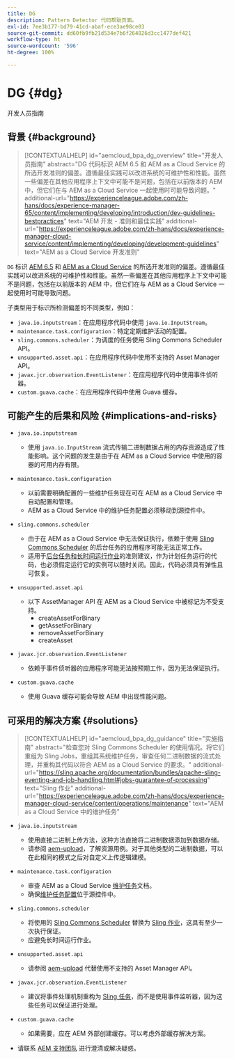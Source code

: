 ```yaml
---
title: DG
description: Pattern Detector 代码帮助页面。
exl-id: 7ee3b177-bd79-41cd-abaf-ece3ae98ce03
source-git-commit: dd60fb9fb21d534e7b6f264826d3cc1477def421
workflow-type: ht
source-wordcount: '596'
ht-degree: 100%

---
```


# DG {#dg}

开发人员指南

## 背景 {#background}

>[!CONTEXTUALHELP]
>id="aemcloud_bpa_dg_overview"
>title="开发人员指南"
>abstract="DG 代码标识 AEM 6.5 和 AEM as a Cloud Service 的所选开发准则的偏差。遵循最佳实践可以改进系统的可维护性和性能。虽然一些偏差在其他应用程序上下文中可能不是问题，包括在以前版本的 AEM 中，但它们在与 AEM as a Cloud Service 一起使用时可能导致问题。"
>additional-url="https://experienceleague.adobe.com/zh-hans/docs/experience-manager-65/content/implementing/developing/introduction/dev-guidelines-bestpractices" text="AEM 开发 - 准则和最佳实践"
>additional-url="https://experienceleague.adobe.com/zh-hans/docs/experience-manager-cloud-service/content/implementing/developing/development-guidelines" text="AEM as a Cloud Service 开发准则"


`DG`  标识 [AEM 6.5](https://experienceleague.adobe.com/zh-hans/docs/experience-manager-65/content/implementing/developing/introduction/dev-guidelines-bestpractices) 和 [AEM as a Cloud Service](https://experienceleague.adobe.com/zh-hans/docs/experience-manager-cloud-service/content/implementing/developing/development-guidelines) 的所选开发准则的偏差。遵循最佳实践可以改进系统的可维护性和性能。虽然一些偏差在其他应用程序上下文中可能不是问题，包括在以前版本的 AEM 中，但它们在与 AEM as a Cloud Service 一起使用时可能导致问题。

子类型用于标识所检测偏差的不同类型，例如：

* `java.io.inputstream`：在应用程序代码中使用 `java.io.InputStream`。
* `maintenance.task.configuration`：特定定期维护活动的配置。
* `sling.commons.scheduler`：为调度的任务使用 Sling Commons Scheduler API。
* `unsupported.asset.api`：在应用程序代码中使用不支持的 Asset Manager API。
* `javax.jcr.observation.EventListener`：在应用程序代码中使用事件侦听器。
* `custom.guava.cache`：在应用程序代码中使用 Guava 缓存。

## 可能产生的后果和风险 {#implications-and-risks}

* `java.io.inputstream`
   * 使用 `java.io.InputStream` 流式传输二进制数据占用的内存资源造成了性能影响。这个问题的发生是由于在 AEM as a Cloud Service 中使用的容器的可用内存有限。

* `maintenance.task.configuration`
   * 以前需要明确配置的一些维护任务现在可在 AEM as a Cloud Service 中自动配置和管理。
   * AEM as a Cloud Service 中的维护任务配置必须移动到源控件中。

* `sling.commons.scheduler`
   * 由于在 AEM as a Cloud Service 中无法保证执行，依赖于使用 [Sling Commons Scheduler](https://sling.apache.org/documentation/bundles/scheduler-service-commons-scheduler.html) 的后台任务的应用程序可能无法正常工作。
   * 适用于[后台任务和长时间运行作业](https://experienceleague.adobe.com/zh-hans/docs/experience-manager-cloud-service/content/implementing/developing/development-guidelines#background-tasks-and-long-running-jobs)的准则建议，作为计划任务运行的代码，也必须假定运行它的实例可以随时关闭。因此，代码必须具有弹性且可恢复。

* `unsupported.asset.api`
   * 以下 AssetManager API 在 AEM as a Cloud Service 中被标记为不受支持。
      * createAssetForBinary
      * getAssetForBinary
      * removeAssetForBinary
      * createAsset

* `javax.jcr.observation.EventListener`
   * 依赖于事件侦听器的应用程序可能无法按预期工作，因为无法保证执行。

* `custom.guava.cache`
   * 使用 Guava 缓存可能会导致 AEM 中出现性能问题。


## 可采用的解决方案 {#solutions}

>[!CONTEXTUALHELP]
>id="aemcloud_bpa_dg_guidance"
>title="实施指南"
>abstract="检查您对 Sling Commons Scheduler 的使用情况。将它们重组为 Sling Jobs，重组其系统维护任务，审查任何二进制数据的流式处理，并重构其代码以符合 AEM as a Cloud Service 的要求。"
>additional-url="https://sling.apache.org/documentation/bundles/apache-sling-eventing-and-job-handling.html#jobs-guarantee-of-processing" text="Sling 作业"
>additional-url="https://experienceleague.adobe.com/zh-hans/docs/experience-manager-cloud-service/content/operations/maintenance" text="AEM as a Cloud Service 中的维护任务"

* `java.io.inputstream`
   * 使用直接二进制上传方法，这种方法直接将二进制数据添加到数据存储。
   * 请参阅 [aem-upload](https://github.com/adobe/aem-upload)，了解资源用例。对于其他类型的二进制数据，可以在此相同的模式之后对自定义上传逻辑建模。

* `maintenance.task.configuration`
   * 审查 AEM as a Cloud Service [维护任务](https://experienceleague.adobe.com/zh-hans/docs/experience-manager-cloud-service/content/operations/maintenance)文档。
   * 确保[维护任务配置](https://experienceleague.adobe.com/zh-hans/docs/experience-manager-cloud-service/content/implementing/deploying/overview#maintenance-tasks-configuration-in-source-control)位于源控件中。

* `sling.commons.scheduler`
   * 将使用的 [Sling Commons Scheduler](https://sling.apache.org/documentation/bundles/scheduler-service-commons-scheduler.html) 替换为 [Sling 作业](https://sling.apache.org/documentation/bundles/apache-sling-eventing-and-job-handling.html#jobs-guarantee-of-processing)，这具有至少一次执行保证。
   * 应避免长时间运行作业。

* `unsupported.asset.api`
   * 请参阅 [aem-upload](https://github.com/adobe/aem-upload) 代替使用不支持的 Asset Manager API。

* `javax.jcr.observation.EventListener`
   * 建议将事件处理机制重构为 [Sling 任务](https://sling.apache.org/documentation/bundles/apache-sling-eventing-and-job-handling.html#jobs-guarantee-of-processing)，而不是使用事件监听器，因为这些任务可以保证进行处理。

* `custom.guava.cache`
   * 如果需要，应在 AEM 外部创建缓存。可以考虑外部缓存解决方案。
* 请联系 [AEM 支持团队](https://helpx.adobe.com/cn/enterprise/using/support-for-experience-cloud.html) 进行澄清或解决疑惑。
